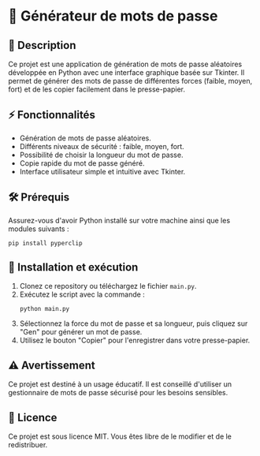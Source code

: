 # 🔑 Générateur de mots de passe

## 📜 Description

Ce projet est une application de génération de mots de passe aléatoires développée en Python avec une interface graphique basée sur Tkinter. Il permet de générer des mots de passe de différentes forces (faible, moyen, fort) et de les copier facilement dans le presse-papier.

## ⚡ Fonctionnalités

- Génération de mots de passe aléatoires.
- Différents niveaux de sécurité : faible, moyen, fort.
- Possibilité de choisir la longueur du mot de passe.
- Copie rapide du mot de passe généré.
- Interface utilisateur simple et intuitive avec Tkinter.

## 🛠️ Prérequis

Assurez-vous d'avoir Python installé sur votre machine ainsi que les modules suivants :

```
pip install pyperclip
```

## 🚀 Installation et exécution

1. Clonez ce repository ou téléchargez le fichier `main.py`.
2. Exécutez le script avec la commande :
   ```
   python main.py
   ```
3. Sélectionnez la force du mot de passe et sa longueur, puis cliquez sur "Gen" pour générer un mot de passe.
4. Utilisez le bouton "Copier" pour l'enregistrer dans votre presse-papier.

## ⚠️ Avertissement

Ce projet est destiné à un usage éducatif. Il est conseillé d'utiliser un gestionnaire de mots de passe sécurisé pour les besoins sensibles.

## 📜 Licence

Ce projet est sous licence MIT. Vous êtes libre de le modifier et de le redistribuer.
